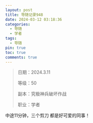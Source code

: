 ```yaml
---
layout: post
title: 导随记录948
date: 2024-03-12 03:18:36
categories:
  - 导随
  - 学者
tags:
  - 导随
pin: true
toc: true
comments: true
---
```

> 日期：2024.3.11
>
> 等级：50
>
> 副本：究极神兵破坏作战
>
> 职业：学者

中途11分钟，三个剪刀 都是好可爱的同事！
